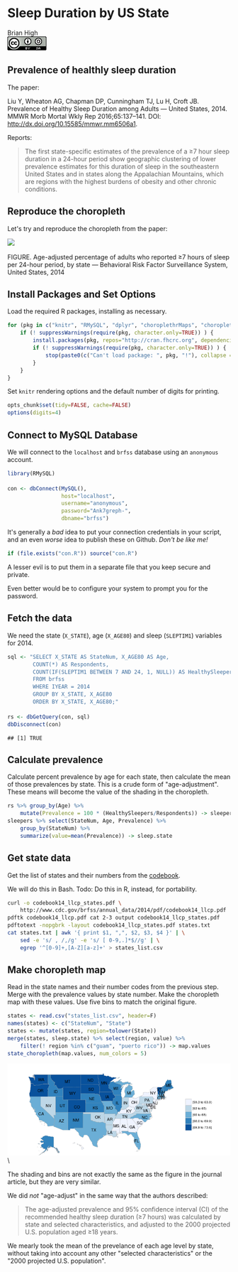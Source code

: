 # Sleep Duration by US State
Brian High  
![CC BY-SA 4.0](cc_by-sa_4.png)  

## Prevalence of healthly sleep duration

The paper:

Liu Y, Wheaton AG, Chapman DP, Cunningham TJ, Lu H, Croft JB. Prevalence of Healthy Sleep Duration among Adults — United States, 2014. MMWR Morb Mortal Wkly Rep 2016;65:137–141. DOI: http://dx.doi.org/10.15585/mmwr.mm6506a1.

Reports:

> The first state-specific estimates of the prevalence of a ≥7 hour sleep duration in a 24-hour period show geographic clustering of lower prevalence estimates for this duration of sleep in the southeastern United States and in states along the Appalachian Mountains, which are regions with the highest burdens of obesity and other chronic conditions. 

## Reproduce the choropleth

Let's try and reproduce the choropleth from the paper:

![](http://www.cdc.gov/mmwr/volumes/65/wr/figures/m6506a1f.gif)

FIGURE. Age-adjusted percentage of adults who reported ≥7 hours of sleep per 24-hour period, by state — Behavioral Risk Factor Surveillance System, United States, 2014

## Install Packages and Set Options

Load the required R packages, installing as necessary.


```r
for (pkg in c("knitr", "RMySQL", "dplyr", "choroplethrMaps", "choroplethr")) {
    if (! suppressWarnings(require(pkg, character.only=TRUE)) ) {
        install.packages(pkg, repos="http://cran.fhcrc.org", dependencies=TRUE)
        if (! suppressWarnings(require(pkg, character.only=TRUE)) ) {
            stop(paste0(c("Can't load package: ", pkg, "!"), collapse = ""))
        }
    }
}
```

Set `knitr` rendering options and the default number of digits for printing.


```r
opts_chunk$set(tidy=FALSE, cache=FALSE)
options(digits=4)
```

## Connect to MySQL Database

We will connect to the `localhost` and `brfss` database using an `anonymous` 
account.


```r
library(RMySQL)

con <- dbConnect(MySQL(), 
                 host="localhost", 
                 username="anonymous", 
                 password="Ank7greph-", 
                 dbname="brfss")
```

It's generally a *bad* idea to put your connection credentials in your script,
and an even *worse* idea to publish these on Github. *Don't be like me!*


```r
if (file.exists("con.R")) source("con.R")
```

A lesser evil is to put them in a separate file that you keep secure and private.

Even better would be to configure your system to prompt you for the password.

## Fetch the data

We need the state (`X_STATE`), age (`X_AGE80`) and sleep (`SLEPTIM1`) variables 
for 2014.


```r
sql <- "SELECT X_STATE AS StateNum, X_AGE80 AS Age, 
        COUNT(*) AS Respondents,
        COUNT(IF(SLEPTIM1 BETWEEN 7 AND 24, 1, NULL)) AS HealthySleepers 
        FROM brfss 
        WHERE IYEAR = 2014 
        GROUP BY X_STATE, X_AGE80 
        ORDER BY X_STATE, X_AGE80;"

rs <- dbGetQuery(con, sql)
dbDisconnect(con)
```

```
## [1] TRUE
```

## Calculate prevalence

Calculate percent prevalence by age for each state, then calculate the mean of
those prevalences by state. This is a crude form of "age-adjustment". These 
means will become the value of the shading in the choropleth.


```r
rs %>% group_by(Age) %>% 
    mutate(Prevalence = 100 * (HealthySleepers/Respondents)) -> sleepers
sleepers %>% select(StateNum, Age, Prevalence) %>% 
    group_by(StateNum) %>% 
    summarize(value=mean(Prevalence)) -> sleep.state
```

## Get state data

Get the list of states and their numbers from the 
[codebook](http://www.cdc.gov/brfss/annual_data/2014/pdf/codebook14_llcp.pdf).

We will do this in Bash. Todo: Do this in R, instead, for portability.


```bash
curl -o codebook14_llcp_states.pdf \
    http://www.cdc.gov/brfss/annual_data/2014/pdf/codebook14_llcp.pdf
pdftk codebook14_llcp.pdf cat 2-3 output codebook14_llcp_states.pdf
pdftotext -nopgbrk -layout codebook14_llcp_states.pdf states.txt
cat states.txt | awk '{ print $1, ",", $2, $3, $4 }' | \
    sed -e 's/ , /,/g' -e 's/ [ 0-9,.]*$//g' | \
    egrep '^[0-9]+,[A-Z][a-z]+' > states_list.csv
```

## Make choropleth map

Read in the state names and their number codes from the previous step. Merge 
with the prevalence values by state number. Make the choropleth map with 
these values. Use five bins to match the original figure.


```r
states <- read.csv("states_list.csv", header=F)
names(states) <- c("StateNum", "State")
states <- mutate(states, region=tolower(State))
merge(states, sleep.state) %>% select(region, value) %>% 
    filter(! region %in% c("guam", "puerto rico")) -> map.values
state_choropleth(map.values, num_colors = 5)
```

![](sleep_duration_files/figure-html/unnamed-chunk-7-1.png)\

The shading and bins are not exactly the same as the figure in the journal
article, but they are very similar. 

We did *not* "age-adjust" in the same way that the authors described:

> The age-adjusted prevalence and 95% confidence interval (CI) of the recommended healthy sleep duration (≥7 hours) was calculated by state and selected characteristics, and adjusted to the 2000 projected U.S. population aged ≥18 years.

We mearly took the mean of the prevelance of each age level by state, 
without taking into account any other "selected characteristics" or 
the "2000 projected U.S. population".
